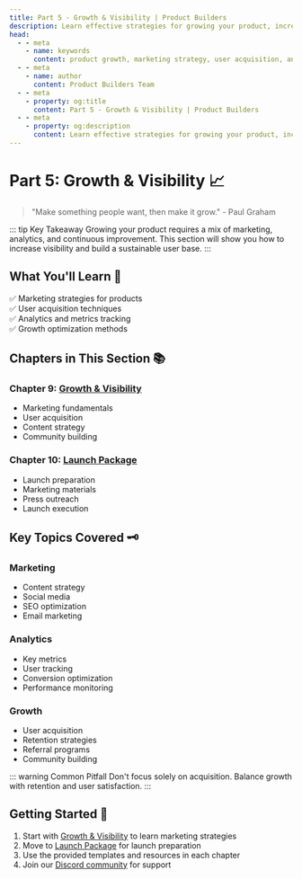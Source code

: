 ```yaml
---
title: Part 5 - Growth & Visibility | Product Builders
description: Learn effective strategies for growing your product, increasing visibility, and building a sustainable user base.
head:
  - - meta
    - name: keywords
      content: product growth, marketing strategy, user acquisition, analytics, product metrics
  - - meta
    - name: author
      content: Product Builders Team
  - - meta
    - property: og:title
      content: Part 5 - Growth & Visibility | Product Builders
  - - meta
    - property: og:description
      content: Learn effective strategies for growing your product, increasing visibility, and building a sustainable user base.
---
```


# Part 5: Growth & Visibility 📈

> "Make something people want, then make it grow." - Paul Graham

::: tip Key Takeaway
Growing your product requires a mix of marketing, analytics, and continuous improvement. This section will show you how to increase visibility and build a sustainable user base.
:::

## What You'll Learn 🎯

<div class="learning-objectives">

✅ Marketing strategies for products  
✅ User acquisition techniques  
✅ Analytics and metrics tracking  
✅ Growth optimization methods  

</div>

## Chapters in This Section 📚

<div class="chapters-grid">

### Chapter 9: [Growth & Visibility](/part5/growth-visibility)
- Marketing fundamentals
- User acquisition
- Content strategy
- Community building

### Chapter 10: [Launch Package](/part5/launch-package)
- Launch preparation
- Marketing materials
- Press outreach
- Launch execution

</div>

## Key Topics Covered 🗝️

<div class="topics-grid">

### Marketing
- Content strategy
- Social media
- SEO optimization
- Email marketing

### Analytics
- Key metrics
- User tracking
- Conversion optimization
- Performance monitoring

### Growth
- User acquisition
- Retention strategies
- Referral programs
- Community building

</div>

::: warning Common Pitfall
Don't focus solely on acquisition. Balance growth with retention and user satisfaction.
:::

## Getting Started 🚀

<div class="getting-started">

1. Start with [Growth & Visibility](/part5/growth-visibility) to learn marketing strategies
2. Move to [Launch Package](/part5/launch-package) for launch preparation
3. Use the provided templates and resources in each chapter
4. Join our [Discord community](https://discord.gg/productbuilders) for support

</div>
